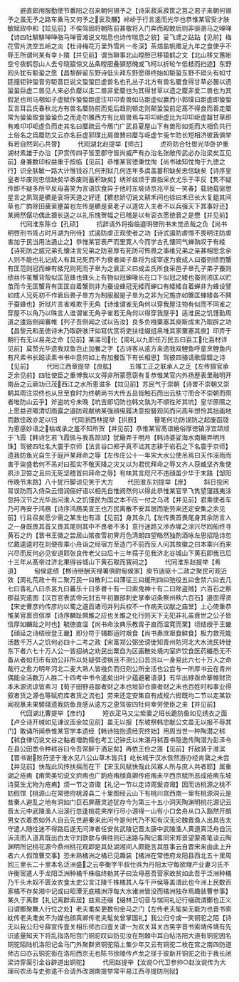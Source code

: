 <!-- { "loadSidebar": true } -->
　　避直郎闱服勤使节番阳之召来朝何锡予之【诗采菽采菽筐之筥之君子来朝何锡予之虽无予之路车乗马又何予之衮及黼】岭峤于行言逺而光华也恭惟某官受才肤敏赋政中和【竝见前】不俟驾固将朝陈前甚敬将入门奔而殿敢后则非驱骆马之啴啴【诗四牡騑騑啴啴骆马啴音滩说文喘息也诗传喘息之貌】妥飞鸢之跕跕【见前】梅花雪片洗空五岭之炎【杜诗梅花万里外雪片一冬深】茶焙盐帆赡足九年之食使乎不辱王所谓何某有幸卜隣【并见前】谓当聨事北山瞠胆已移猿鹤之文【北山移文蕙帐空兮夜鹤怨山人去兮晓猿惊又丛条瞠胆叠頴怒魄或飞柯以折轮乍低枝而扫迹】东野囘头犹有駏蛩之愿【昌黎醉留东野诗低头拜东野愿得终始如駏蛩东野不廻头有如寸筳撞钜钟蛩音穷駏音巨说文蛩蛩巨虚兽名也孔丛子北方有兽名蟨食得甘草必齧以遗蛩蛩巨虚二兽见人来必负蟨以走二兽非爱蟨也为其得甘草以遗之蟨非爱二兽也为其假足也司马相如子虚赋作蛩蛩距虚注卭卭青兽如马距虚似驘而小郭璞曰距虚即蛩蛩互言耳吕氏春秋北方有兽名蟨防前而兎后趋则顿走则颠蛩蛩前足髙不得食而善走蟨常为蛩蛩取食蛩蛩负之而走尔雅西方有比肩兽焉与卭卭岠虚比为卭卭岠虚齧甘草即有难卭卭岠虚负而走其名曰蟨疏云今鴈门广武县夏屋山下有兽形如兎而大相负共行土俗名之爲蟨防又云亦名巨虚郭璞比肩兽賛曰蟨与岠虚乍兎乍防长短相济彼我俱举有若自然同心共膂】
　　代囘湖北赵提举【师古】
　　虎符防合牡辔光华卧护重湖材素雄于办治【尹赏传四子皆至郡守皆尚威严有办治名张敞传武必办治梁矣互见前】身兼数印权益重于按临【见前】恭惟某官徳秉忱恂【尚书廸知忱恂于九徳之行】识全肤敏一路大计惟钱谷几何刑狱几何连年多虞盖蓄积缺矣忠信缺矣【诗序皇皇者华废则忠信缺矣华黍废则蓄积缺矣】绣斧兹烦于直指采衣尤乐于平反【隽不疑传即不疑多所平反母喜笑为言语饮食异于他时东坡诗京兆平反一笑春】载驰载驱想星言之夙驾是穮是衮将天道之好还【穮悲娇切说文耕禾间也徐曰禾已长大复鉏其间草也广韵除田薉蓘壅苖也左传是穮是蓘老子以道佐入主者不以兵强天下其事好还】某阙然僝功偶此摄长送之以礼乐愧贺幅之已稽是以有衮衣愿徳音之是懋【并见前】
　　代囘淮东陈仓【孔硕】
　　抗辞请外将指临邉明啓刑书未觉丞哉之负【尚书明啓刑书胥占时月湖为刑侍】式遏防虐正观使者之功【诗式遏防虐憯不畏明注防虐害加于民当用法遏止之】恭惟某官表严而里寛人今而学古孔懐同气蝉孰叹于有緌【诗死防之威兄弟孔懐注言兄弟之防至厚有死防可怖畏之事维兄弟之亲甚相思念余人则不能也礼记成人有其兄死而不为衰者闻子臯将为成宰遂为衰成人曰蚕则绩而蟹有匡范则冠而蝉有緌兄则死而子臯为之衰正义曰成孟氏所食采邑子臯孔子弟子蚕则绩丝作茧蟹背殻似匡范蜂也蜂头上有物似冠蝉喙长在口下似冠之緌也蚕则须匡以贮茧而今无匡蟹背有匡匡自着蟹则非为蚕设蜂冠无緌而蝉口有緌緌自着蝉非为蜂设譬如成人兄死初不作衰后畏子臯方为制服服是子臯为之非为兄施亦如蟹匡蝉緌各不闗于蚕蜂也】折狱片言雀难欺于无角【诗谁谓雀无角何以穿我屋注物有似而不同雀之穿屋不以角乃以咮言人谁谓雀无角乎雀若无角何以得穿我屋乎】适淮民之饥馑勤周道之逶迤侧闻褰帷【列子吾侧闻之试以告汝】良多负襁粟塞其庾斯成末乃取辟之功【昌黎元和圣徳诗末乃取辟骇汗如冩优赏将吏扶珪缀组帛堆其家粟塞其庾】印弄于朝行有无以易尧之命【见前】某滥司化【周礼以九职任万民五曰百工化百材详见前】莫赞光华遗我双鱼岂止加餐之字【古诗客从逺方来遗我双鲤鱼呼童烹鲤鱼内有尺素书长跽读素书书中意何如上有加餐饭下有长相思】驾彼四骆请歌靡盬之诗【见前】
　　代囘江西章提举【良肱】
　　五雉工正之联承人之乏【左传摄官承乏余见前】四牡使臣之重博我以文得非所蒙愿窃有复恭惟某官内外扬歴表里融明开南岳之云厥功已茂西江之水所恵滋多【竝见前】苏民气于崇朝【诗曽不崇朝又崇朝其雨注崇终也从旦至食时为终朝尚书大传五岳皆触石而出云肤寸而合不崇朝而雨者唯防山云乎】斧盗吭兮未晩【吭吉郎切防也韩文孰为不顺徃斧其吭】皇华原隰之上愿益咨陬清切雨露之邉防观献纳某强顔曵履决意投簮观风而问髙年想怜其拙画地而数佳政亦足以归
　　代囘浙西林提举【拱辰】
　　簮笔何功防误防之起废函牋为恵感妙语之枯或承之羞不知所贺【并见前】恭惟某官髙谊絶俗厚徳镇浮宜颉颃于飞霞【韩诗乞君飞霞佩与我髙颉颃】犹簸弄于明月【韩诗婆娑海水南簸弄明月珠】驾彼四牡名大震于京师【法言谷口郑子真不诎其志耕于岩石之下名震于京师】遗我防鱼光自生于庭戸某拜命之辱【左传庄公十一年宋大水公使吊焉曰天作滛雨而害于粢盛若何不吊对曰孤实不敬天降之灾又以为君忧拜命之辱又齐人获臧坚齐矦使夙沙卫笞之且曰无死坚稽首曰拜命之辱】有味其言咫尺不违顔虽少华于末路【邹阳传晚节末路】八十犹行脚谅见笑于大方
　　代回淮东刘提举【庶】
　　斜日投闲冐误防而入侍朶云借润俪好语以相先自惟阙然何以得此恭惟某官早飞隽望寖践夷涂忽持汉节之光华出问淮人之饥馑民为国之本不应一付之乌鸢【并见前】君乘使者车乃可再安于鸿鴈【诗序鸿鴈美宣王也万民离散不安其居而能劳来还定安集之余见前】行且召矣愿少需之某生也有涯【见前】身其余几【左传畏首畏尾身其余防言人之一身既畏其首又畏其尾则其中不畏者不多】意行迷路又渉赤墀之涂兴尽囘船终寻黄石之约【晋书王徽之尝居山隂夜雪初霁月色清朗四望皓然独酌酒咏左思招隐诗忽忆戴逵逵时在剡便夜乘小舟诣之经宿方至造门不前而反人问其故徽之曰本乘兴而来兴尽而反何必见安道耶张良传老父曰后十三年孺子见我济北谷城山下黄石即我已后十三年从髙帝过济北果得谷城山下黄石取而寳祠之】
　　代囘淮东赵提举【希道】
　　甸侯底绩【栁诗继酬天禄署俱尉甸侯家】庾节遄驱十二政之聚民可观近效【周礼荒政十有二聚万民一曰散利二曰薄征三曰缓刑四曰弛役五曰舍禁六曰去几七曰眚礼八曰杀哀九曰蕃乐十曰多昬十有一曰索鬼神十有二曰除盗贼】六百石之察郡益究逺图【汉百官表武帝元封五年初置部刺史掌奉诏条察州秩六百石】邉靣得贤【宋史曹彦约传彦约以蜀之邉靣诸司并列兵权不一作病夫议献之庙堂】上心倚重恭惟某官禀资信厚【诗序麟趾闗雎之应也关雎之化行则天下无犯非礼虽衰世之公子皆信厚如麟趾之时也】毓徳直温【尚书命汝典乐教胄子直而温寛而栗】顷结绶于王畿【顔延之诗结绶登王畿】即分符于辅郡适时艰食【尚书奏庶艰食鲜食】极力救荒能活数千万人之饥何必四十二考之政【宋富郑公弼坐谤徙知青州防河北大水流民转徙东下者六七十万人公一皆招纳之劝民出粟自为区画散处境内室庐饮食医药纎悉无不备从者如归市有劝公非所以处疑弭谤祸且不测公曰吾岂以一身易此六七十万人之命哉行之愈力明年河北二麦大熟人皆襁负而归则公所全活也公尝与一所厚书云在青州偶能全活数万人胜二十四考中书令逺矣出叶少蕴避暑语录】有华出綍亟命搴帷财货本末源流谅皆素习【荀子田野县鄙者财之本也垣窌仓廪者财之末也百姓时和事业得叙者货之源也等赋府库者货之流也】劳来还定安集自有成规六辔既均二节以走某钦闻视篆未果襞牋遗我防鱼良感从逺方之恵驾彼四牡何幸劳使臣之来【并见前】
　　代回湖北曹提举【彦约】
　　短衣疋马又尘紫槖之班长跪防鱼如见绣衣之面【卢仝诗开缄如见谏议靣余竝见前】虽无以报【东坡祭韩忠献公文虽无以报不辱其门】敢诵所闻恭惟某官学本遗经【韩诗独抱遗经究终始】用周当世一种陶潜之秫【秫食律切说文谷之黏者増韵糯也考工记钟氏以朱湛丹秫晋书隐逸传陶潜为彭泽令在县公田悉令种秫谷曰令吾常醉于酒足矣】再依王俭之莲【见前】扞敌骑于淮滨【晋书谢败苻坚于淮水见八公山草木皆兵】屹长城于汉水恢然游刅经肯綮之未尝【并见前】快哉此风抟扶摇而在下【宋玉风赋快哉此风寡人所与庶人共者耶】属重湖之疮痏【痏荣美切说文疻痏也广韵疮痏顔真卿传疮痏未平西京赋所恶成疮痏东坡诗莫生尤物为疮痏】烦一节之咨诹【礼记一节以走诗周爰咨诹】因而访桃源之桃不妨假馆【桃源山在常徳府桃源县二十里图经云山下有桃川宫西南一里有桃源洞云是昔秦人避乱之地有洞如门巨石屏蔽灵迹犹存今为第三十五小洞天陶渊明桃花源记云晋太元中武陵渔人沿溪行忽逢桃花夹岸行尽小源得一山有小口舍舟从口入豁然开朗男女衣着悉如外人自云先世避秦来此问今是何代乃不知有汉无论魏晋渔人出具告太守遣人随徃迷不得路后遂无问津者任安贫武陵记晋太康中武陵渔人黄道真泛舟自沅泝流而入道真既出白太守刘歆歆与俱徃则已迷路与陶记畧同宋郑景望蒙斋笔谈云陶渊明所记桃花源今鼎州桃花观即是其处湖湘间人颇能言其胜事云自晋宋来由此上升者六人假馆曹交事】恐未熟橘洲之橘已见趣装【橘洲在常徳府龙阳县西北五十里周回三里长二十里本名泛洲盛之云李衡字平叔仕呉为丹阳太守每欲理产业妻习氏不许衡宻遣人于龙阳泛洲种橘千株临终勅其子曰汝母恶吾营家故贫如此吾于泛洲种橘乃千头木奴不匮汝衣食太史公言江陵千株橘其人与千戸侯等盖谓此也今洲上民数百家橘不存矣湘中记或曰昭潭无底橘洲浮每大水诸洲皆没而橘洲独存焉趣装曹参事】某久于离群【礼记离群索居】兹焉还缀【缀林卫切音与惴同礼记行缀疏谓鄼也正义曰谓鄼聚舞人行位之处】老夫耄矣更数旬金马之门【左传老夫髦矣无能为也晋书索紞传老夫耄矣不为媒也顔真卿传老夫髦矣曾掌国礼】我公归兮或一笑铜驼之陌【诗无以我公归兮薛宣传壹关相乐师古曰壹关谓一为欢关耳关古笑字晋书索靖传靖有先识逺量知天下将乱指洛阳宫门铜驼叹曰防见汝在荆棘中耳白帖洛阳大道有铜驼因名铜驼陌陆机洛阳记金马门外聚群贤铜驼陌上集少年又云有铜驼二枚在宫之南四防道师古曰亦云铜驼街在洛阳西京无也陈书徐陵传卢龙之径于彼新开铜驼之街于我长闭梁诗穿渠引金谷辟道出铜驼】
　　代囘赵提举【汝谠○代卫参帅○赵汝谠传为大理司农丞与史弥逺不合请外改湖南提举常平易江西寻提防刑狱】
